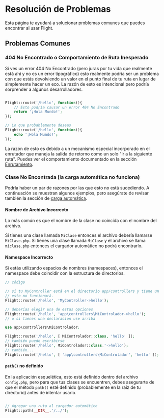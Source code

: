 # Resolución de Problemas

Esta página te ayudará a solucionar problemas comunes que puedes encontrar al usar Flight.

## Problemas Comunes

### 404 No Encontrado o Comportamiento de Ruta Inesperado

Si ves un error 404 No Encontrado (pero juras por tu vida que realmente está ahí y no es un error tipográfico) esto realmente podría ser un problema con 
que estás devolviendo un valor en el punto final de tu ruta en lugar de simplemente hacer un eco. La razón de esto es intencional pero podría sorprender a algunos desarrolladores.

```php

Flight::route('/hello', function(){
	// Esto podría causar un error 404 No Encontrado
	return '¡Hola Mundo!';
});

// Lo que probablemente deseas
Flight::route('/hello', function(){
	echo '¡Hola Mundo!';
});

```

La razón de esto es debido a un mecanismo especial incorporado en el enrutador que maneja la salida de retorno como un solo "ir a la siguiente ruta".
Puedes ver el comportamiento documentado en la sección [Enrutamiento](/learn/routing#passing).

### Clase No Encontrada (la carga automática no funciona)

Podría haber un par de razones por las que esto no está sucediendo. A continuación se muestran algunos ejemplos, pero asegúrate de revisar también la sección de [carga automática](/learn/autoloading).

#### Nombre de Archivo Incorrecto
Lo más común es que el nombre de la clase no coincida con el nombre del archivo.

Si tienes una clase llamada `MiClase` entonces el archivo debería llamarse `MiClase.php`. Si tienes una clase llamada `MiClase` y el archivo se llama `miclase.php` 
entonces el cargador automático no podrá encontrarlo.

#### Namespace Incorrecto
Si estás utilizando espacios de nombres (namespaces), entonces el namespace debe coincidir con la estructura de directorios.

```php
// código

// si tu MyController está en el directorio app/controllers y tiene un espacio de nombres
// esto no funcionará.
Flight::route('/hello', 'MyController->hello');

// deberías elegir una de estas opciones
Flight::route('/hello', 'app\controllers\MiControlador->hello');
// o si tienes una declaración use arriba

use app\controllers\MiControlador;

Flight::route('/hello', [ MiControlador::class, 'hello' ]);
// también puede escribirse
Flight::route('/hello', MiControlador::class.'->hello');
// también...
Flight::route('/hello', [ 'app\controllers\MiControlador', 'hello' ]);
```

#### `path()` no definido

En la aplicación esquelética, esto está definido dentro del archivo `config.php`, pero para que tus clases se encuentren, debes asegurarte de que el método `path()`
esté definido (probablemente en la raíz de tu directorio) antes de intentar usarlo.

```php

// Agregar una ruta al cargador automático
Flight::path(__DIR__.'/../');

```